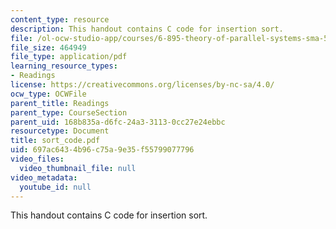 ```yaml
---
content_type: resource
description: This handout contains C code for insertion sort.
file: /ol-ocw-studio-app/courses/6-895-theory-of-parallel-systems-sma-5509-fall-2003/697ac6434b96c75a9e35f55799077796_sort_code.pdf
file_size: 464949
file_type: application/pdf
learning_resource_types:
- Readings
license: https://creativecommons.org/licenses/by-nc-sa/4.0/
ocw_type: OCWFile
parent_title: Readings
parent_type: CourseSection
parent_uid: 168b835a-d6fc-24a3-3113-0cc27e24ebbc
resourcetype: Document
title: sort_code.pdf
uid: 697ac643-4b96-c75a-9e35-f55799077796
video_files:
  video_thumbnail_file: null
video_metadata:
  youtube_id: null
---
```

This handout contains C code for insertion sort.
